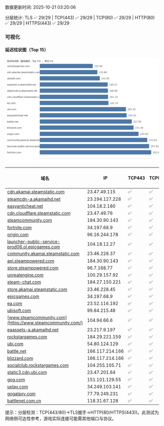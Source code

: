 数据更新时间: 2025-10-21 03:20:06

分层统计: TLS ✅ 29/29 | TCP(443) ✅ 29/29 | TCP(80) ✅ 29/29 | HTTP(80) ✅ 29/29 | HTTPS(443) ✅ 29/29

### 可视化

#### 延迟柱状图（Top 15）

![Latency Chart](latency_chart.svg)

| 域名 | IP | TCP443 | TCP80 | TLS 握手 | HTTP(80) | 状态码 | HTTPS(443) | 状态码(HTTPS) | 延迟(ms) |
|---|---|---|---|---|---|---|---|---|---|
| [cdn.akamai.steamstatic.com](https://cdn.akamai.steamstatic.com/) | 23.47.49.115 | ✅ | ✅ | ✅ | ✅ | 200 | ✅ | 200 | 135.86 |
| [steamcdn-a.akamaihd.net](https://steamcdn-a.akamaihd.net/) | 23.194.127.228 | ✅ | ✅ | ✅ | ✅ | 200 | ✅ | 200 | 160.8 |
| [easyanticheat.net](https://easyanticheat.net/) | 104.18.2.180 | ✅ | ✅ | ✅ | ✅ | 301 | ✅ | 301 | 204.92 |
| [cdn.cloudflare.steamstatic.com](https://cdn.cloudflare.steamstatic.com/) | 23.47.49.76 | ✅ | ✅ | ✅ | ✅ | 200 | ✅ | 301 | 161.1 |
| [steamcommunity.com](https://steamcommunity.com/) | 184.30.90.143 | ✅ | ✅ | ✅ | ✅ | 302 | ✅ | 200 | 274.39 |
| [fortnite.com](https://fortnite.com/) | 34.197.68.9 | ✅ | ✅ | ✅ | ✅ | 301 | ✅ | 301 | 262.85 |
| [origin.com](https://origin.com/) | 96.16.244.178 | ✅ | ✅ | ✅ | ✅ | 301 | ✅ | 301 | 233.03 |
| [launcher-public-service-prod06.ol.epicgames.com](https://launcher-public-service-prod06.ol.epicgames.com/) | 104.18.12.27 | ✅ | ✅ | ✅ | ✅ | 404 | ✅ | 404 | 257.93 |
| [community.akamai.steamstatic.com](https://community.akamai.steamstatic.com/) | 23.46.228.37 | ✅ | ✅ | ✅ | ✅ | 403 | ✅ | 403 | 253.64 |
| [api.steampowered.com](https://api.steampowered.com/) | 184.30.90.143 | ✅ | ✅ | ✅ | ✅ | 404 | ✅ | 404 | 289.94 |
| [store.steampowered.com](https://store.steampowered.com/) | 96.7.168.77 | ✅ | ✅ | ✅ | ✅ | 302 | ✅ | 200 | 362.88 |
| [unrealengine.com](https://unrealengine.com/) | 100.29.157.92 | ✅ | ✅ | ✅ | ✅ | 301 | ✅ | 301 | 268.78 |
| [steam-chat.com](https://steam-chat.com/) | 184.27.150.221 | ✅ | ✅ | ✅ | ✅ | 302 | ✅ | 404 | 314.73 |
| [store.akamai.steamstatic.com](https://store.akamai.steamstatic.com/) | 23.46.228.45 | ✅ | ✅ | ✅ | ✅ | 403 | ✅ | 403 | 281.93 |
| [epicgames.com](https://epicgames.com/) | 34.197.68.9 | ✅ | ✅ | ✅ | ✅ | 301 | ✅ | 302 | 294.23 |
| [ea.com](https://ea.com/) | 23.52.116.192 | ✅ | ✅ | ✅ | ✅ | 301 | ✅ | 301 | 162.1 |
| [ubisoft.com](https://ubisoft.com/) | 99.84.215.48 | ✅ | ✅ | ✅ | ✅ | 301 | ✅ | 301 | 141.65 |
| [www.steamcommunity.com](https://www.steamcommunity.com/) | 104.94.66.6 | ✅ | ✅ | ✅ | ✅ | 302 | ✅ | 302 | 298.15 |
| [eaassets-a.akamaihd.net](https://eaassets-a.akamaihd.net/) | 23.217.9.197 | ✅ | ✅ | ✅ | ✅ | 404 | ✅ | 404 | 160.21 |
| [rockstargames.com](https://rockstargames.com/) | 184.29.221.159 | ✅ | ✅ | ✅ | ✅ | 301 | ✅ | 301 | 125.06 |
| [ubi.com](https://ubi.com/) | 54.80.124.129 | ✅ | ✅ | ✅ | ✅ | 301 | ✅ | 301 | 203.32 |
| [battle.net](https://battle.net/) | 166.117.214.166 | ✅ | ✅ | ✅ | ✅ | 301 | ✅ | 301 | 217.05 |
| [blizzard.com](https://blizzard.com/) | 166.117.214.166 | ✅ | ✅ | ✅ | ✅ | 302 | ✅ | 302 | 221.4 |
| [socialclub.rockstargames.com](https://socialclub.rockstargames.com/) | 104.255.105.71 | ✅ | ✅ | ✅ | ✅ | 301 | ✅ | 307 | 267.57 |
| [static3.cdn.ubi.com](https://static3.cdn.ubi.com/) | 23.47.201.64 | ✅ | ✅ | ✅ | ✅ | 401 | ✅ | 401 | 310.31 |
| [gog.com](https://gog.com/) | 151.101.129.55 | ✅ | ✅ | ✅ | ✅ | 301 | ✅ | 301 | 684.54 |
| [uplay.com](https://uplay.com/) | 34.249.103.141 | ✅ | ✅ | ✅ | ✅ | 301 | ✅ | 301 | 458.85 |
| [gogalaxy.com](https://gogalaxy.com/) | 77.79.249.231 | ✅ | ✅ | ✅ | ✅ | 301 | ✅ | 301 | 626.57 |
| [battlenet.com.cn](https://battlenet.com.cn/) | 118.31.67.128 | ✅ | ✅ | ✅ | ✅ | 308 | ✅ | 302 | 897.43 |

提示：分层检测：TCP(443/80)→TLS握手→HTTP(80/HTTPS(443))。此测试为网络侧可达性参考，游戏实际连接可能需其他端口与协议。